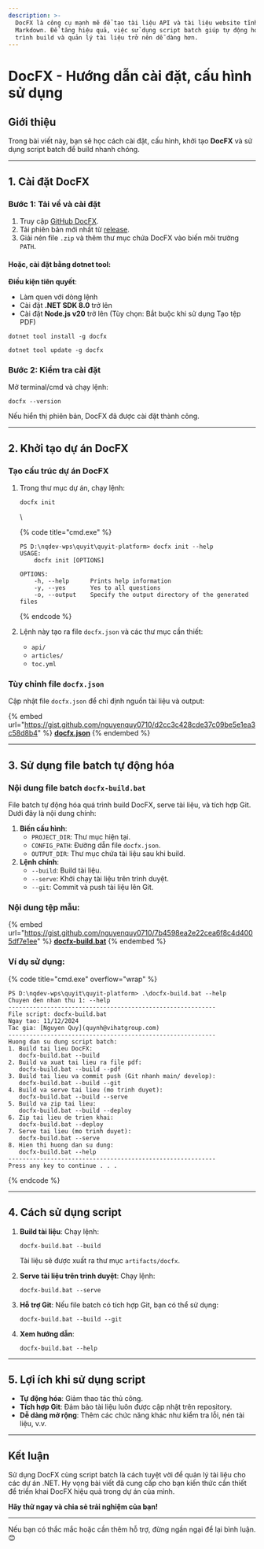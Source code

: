 ```yaml
---
description: >-
  DocFX là công cụ mạnh mẽ để tạo tài liệu API và tài liệu website tĩnh từ
  Markdown. Để tăng hiệu quả, việc sử dụng script batch giúp tự động hóa quá
  trình build và quản lý tài liệu trở nên dễ dàng hơn.
---
```


# DocFX - Hướng dẫn cài đặt, cấu hình sử dụng

## **Giới thiệu**

Trong bài viết này, bạn sẽ học cách cài đặt, cấu hình, khởi tạo **DocFX** và sử dụng script batch để build nhanh chóng.

***

## **1. Cài đặt DocFX**

### **Bước 1: Tải về và cài đặt**

1. Truy cập [GitHub DocFX](https://github.com/dotnet/docfx).
2. Tải phiên bản mới nhất từ [release](https://github.com/dotnet/docfx/releases).
3. Giải nén file `.zip` và thêm thư mục chứa DocFX vào biến môi trường `PATH`.

#### Hoặc, cài đặt bằng dotnet tool:

**Điều kiện tiên quyết**:

* Làm quen với dòng lệnh
* Cài đặt **.NET SDK 8.0** trở lên
* Cài đặt **Node.js v20** trở lên (Tùy chọn: Bắt buộc khi sử dụng Tạo tệp PDF)

```batch
dotnet tool install -g docfx

dotnet tool update -g docfx
```



### **Bước 2: Kiểm tra cài đặt**

Mở terminal/cmd và chạy lệnh:

```batch
docfx --version
```

Nếu hiển thị phiên bản, DocFX đã được cài đặt thành công.

***

## **2. Khởi tạo dự án DocFX**

### **Tạo cấu trúc dự án DocFX**

1.  Trong thư mục dự án, chạy lệnh:

    ```batch
    docfx init
    ```

    \


    {% code title="cmd.exe" %}
    ```batch
    PS D:\nqdev-wps\quyit\quyit-platform> docfx init --help
    USAGE:
        docfx init [OPTIONS]

    OPTIONS:
        -h, --help      Prints help information
        -y, --yes       Yes to all questions
        -o, --output    Specify the output directory of the generated files
    ```
    {% endcode %}


2. Lệnh này tạo ra file `docfx.json` và các thư mục cần thiết:
   * `api/`
   * `articles/`
   * `toc.yml`

### **Tùy chỉnh file `docfx.json`**

Cập nhật file `docfx.json` để chỉ định nguồn tài liệu và output:

{% embed url="https://gist.github.com/nguyenquy0710/d2cc3c428cde37c09be5e1ea3c58d8b4" %}
[**docfx.json**](https://gist.github.com/nguyenquy0710/d2cc3c428cde37c09be5e1ea3c58d8b4#file-docfx-json)
{% endembed %}



***

## **3. Sử dụng file batch tự động hóa**

### **Nội dung file batch `docfx-build.bat`**

File batch tự động hóa quá trình build DocFX, serve tài liệu, và tích hợp Git. Dưới đây là nội dung chính:

1. **Biến cấu hình**:
   * `PROJECT_DIR`: Thư mục hiện tại.
   * `CONFIG_PATH`: Đường dẫn file `docfx.json`.
   * `OUTPUT_DIR`: Thư mục chứa tài liệu sau khi build.
2. **Lệnh chính**:
   * `--build`: Build tài liệu.
   * `--serve`: Khởi chạy tài liệu trên trình duyệt.
   * `--git`: Commit và push tài liệu lên Git.

### **Nội dung tệp mẫu:**

{% embed url="https://gist.github.com/nguyenquy0710/7b4598ea2e22cea6f8c4d4005df7e1ee" %}
[**docfx-build.bat**](https://gist.github.com/nguyenquy0710/7b4598ea2e22cea6f8c4d4005df7e1ee#file-docfx-build-bat)
{% endembed %}

### Ví dụ sử dụng:

{% code title="cmd.exe" overflow="wrap" %}
```batch
PS D:\nqdev-wps\quyit\quyit-platform> .\docfx-build.bat --help
Chuyen den nhan thu 1: --help
-----------------------------------------------------------
File script: docfx-build.bat
Ngay tao: 11/12/2024
Tac gia: [Nguyen Quy](quynh@vihatgroup.com)
-----------------------------------------------------------
Huong dan su dung script batch:
1. Build tai lieu DocFX:
   docfx-build.bat --build
2. Build va xuat tai lieu ra file pdf:
   docfx-build.bat --build --pdf
3. Build tai lieu va commit push (Git nhanh main/ develop):
   docfx-build.bat --build --git
4. Build va serve tai lieu (mo trinh duyet):
   docfx-build.bat --build --serve
5. Build va zip tai lieu:
   docfx-build.bat --build --deploy
6. Zip tai lieu de trien khai:
   docfx-build.bat --deploy
7. Serve tai lieu (mo trinh duyet):
   docfx-build.bat --serve
8. Hien thi huong dan su dung:
   docfx-build.bat --help
-----------------------------------------------------------
Press any key to continue . . .
```
{% endcode %}



***

## **4. Cách sử dụng script**

1.  **Build tài liệu**: Chạy lệnh:

    ```batch
    docfx-build.bat --build
    ```

    Tài liệu sẽ được xuất ra thư mục `artifacts/docfx`.
2.  **Serve tài liệu trên trình duyệt**: Chạy lệnh:

    ```batch
    docfx-build.bat --serve
    ```


3.  **Hỗ trợ Git**: Nếu file batch có tích hợp Git, bạn có thể sử dụng:

    ```batch
    docfx-build.bat --build --git
    ```


4.  **Xem hướng dẫn**:

    ```batch
    docfx-build.bat --help
    ```



***

## **5. Lợi ích khi sử dụng script**

* **Tự động hóa**: Giảm thao tác thủ công.
* **Tích hợp Git**: Đảm bảo tài liệu luôn được cập nhật trên repository.
* **Dễ dàng mở rộng**: Thêm các chức năng khác như kiểm tra lỗi, nén tài liệu, v.v.

***

## **Kết luận**

Sử dụng DocFX cùng script batch là cách tuyệt vời để quản lý tài liệu cho các dự án .NET. Hy vọng bài viết đã cung cấp cho bạn kiến thức cần thiết để triển khai DocFX hiệu quả trong dự án của mình.

**Hãy thử ngay và chia sẻ trải nghiệm của bạn!**

***

Nếu bạn có thắc mắc hoặc cần thêm hỗ trợ, đừng ngần ngại để lại bình luận. 😊 ​

